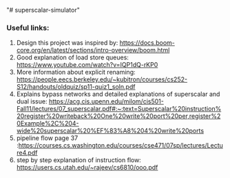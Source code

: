 "# superscalar-simulator" 


### Useful links: 
1. Design this project was inspired by: https://docs.boom-core.org/en/latest/sections/intro-overview/boom.html 
1. Good explanation of load store queues: https://www.youtube.com/watch?v=IQP1dQ-rKP0 
1. More information about explicit renaming: https://people.eecs.berkeley.edu/~kubitron/courses/cs252-S12/handouts/oldquiz/sp11-quiz1_soln.pdf 
1. Explains bypass networks and detailed explanations of superscalar and dual issue: https://acg.cis.upenn.edu/milom/cis501-Fall11/lectures/07_superscalar.pdf#:~:text=Superscalar%20instruction%20register%20writeback%20One%20write%20port%20per,register%20Example%2C%204-wide%20superscalar%20%EF%83%A8%204%20write%20ports
1. pipeline flow page 37 :https://courses.cs.washington.edu/courses/cse471/07sp/lectures/Lecture4.pdf
1. step by step explanation of instruction flow: https://users.cs.utah.edu/~rajeev/cs6810/ooo.pdf 

